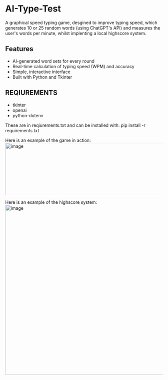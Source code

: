 # AI-Type-Test
A graphical speed typing game, desgined to improve typing speed, which generates 10 or 25 random words (using ChatGPT's API) and measures the user's words per minute, whilst implenting a local highscore system.

## Features
- AI-generated word sets for every round  
- Real-time calculation of typing speed (WPM) and accuracy  
- Simple, interactive interface  
- Built with Python and Tkinter

## REQIUREMENTS
- tkinter
- openai
- python-dotenv

These are in reqiurements.txt and can be installed with: pip install -r requirements.txt




Here is an example of the game in action:
<img width="1210" height="167" alt="image" src="https://github.com/user-attachments/assets/dc876909-3bfc-48c7-b0bb-37c393b4c338" />


Here is an example of the highscore system:
<img width="1213" height="543" alt="image" src="https://github.com/user-attachments/assets/868e46e6-452b-4b93-956f-7bfbf17e8c04" />
